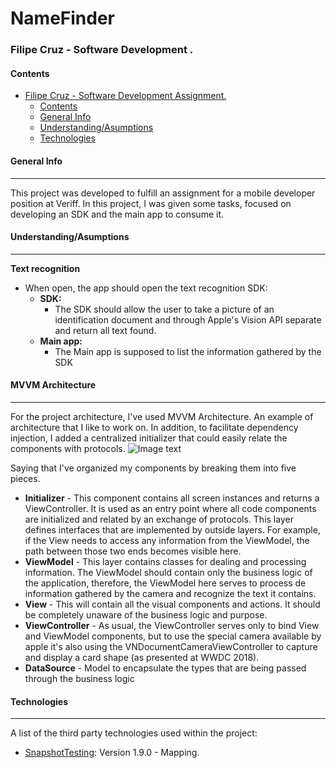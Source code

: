 # NameFinder
### Filipe Cruz - Software Development .
#### Contents
- [Filipe Cruz - Software Development Assignment.](#Filipe-Cruz-Software-Development-Assignment)
  - [Contents](#contents)
  - [General Info](#general-info)
  - [Understanding/Asumptions](#understandingasumptions)
  - [Technologies](#technologies)
#### General Info
***
This project was developed to fulfill an assignment for a mobile developer position at Veriff.
In this project, I was given some tasks, focused on developing an SDK and the main app to consume it.

#### Understanding/Asumptions
***
**Text recognition**
  - When open, the app should open the text recognition SDK:
    - **SDK:**
      - The SDK should allow the user to take a picture of an identification document and through Apple's Vision API separate and return all text found.
    - **Main app:**
      - The Main app is supposed to list the information gathered by the SDK

#### MVVM Architecture
***
For the project architecture, I've used MVVM Architecture.
An example of architecture that I like to work on. In addition, to facilitate dependency injection, I added a centralized initializer that could easily relate the components with protocols.
![Image text](https://miro.medium.com/max/4000/1*pFVk0tVSIkeSYD7RZ2sVaw.png)

Saying that I've organized my components by breaking them into five pieces.
- ****Initializer**** - This component contains all screen instances and returns a ViewController. It is used as an entry point where all code components are initialized and related by an exchange of protocols. This layer defines interfaces that are implemented by outside layers. For example, if the View needs to access any information from the ViewModel, the path between those two ends becomes visible here.
- ****ViewModel**** - This layer contains classes for dealing and processing information. The ViewModel should contain only the business logic of the application, therefore, the ViewModel here serves to process de information gathered by the camera and recognize the text it contains.
- ****View**** - This will contain all the visual components and actions. It should be completely unaware of the business logic and purpose.
- ****ViewController**** - As usual, the ViewController serves only to bind View and ViewModel components, but to use the special camera available by apple it's also using the VNDocumentCameraViewController to capture and display a card shape (as presented at WWDC 2018).
- ****DataSource**** - Model to encapsulate the types that are being passed through the business logic

  
#### Technologies
***
A list of the third party technologies used within the project:
* [SnapshotTesting]("https://github.com/pointfreeco/swift-snapshot-testing.git"): Version 1.9.0 - Mapping.
